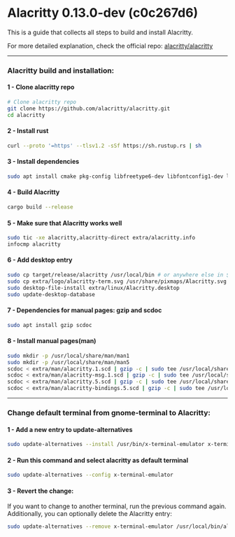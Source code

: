 # Alacritty 0.13.0-dev (c0c267d6)

This is a guide that collects all steps to build and install Alacritty.

For more detailed explanation, check the official repo: [alacritty/alacritty](https://github.com/alacritty/alacritty/blob/master/INSTALL.md)

---

### Alacritty build and installation:

#### 1 - Clone alacritty repo
```bash
# Clone alacritty repo
git clone https://github.com/alacritty/alacritty.git
cd alacritty
```

#### 2 - Install rust
```bash
curl --proto '=https' --tlsv1.2 -sSf https://sh.rustup.rs | sh
```

#### 3 - Install dependencies
```bash
sudo apt install cmake pkg-config libfreetype6-dev libfontconfig1-dev libxcb-xfixes0-dev libxkbcommon-dev python3
```

#### 4 - Build Alacritty
```bash
cargo build --release
```

#### 5 - Make sure that Alacritty works well
```bash
sudo tic -xe alacritty,alacritty-direct extra/alacritty.info
infocmp alacritty
```

#### 6 - Add desktop entry
```bash
sudo cp target/release/alacritty /usr/local/bin # or anywhere else in $PATH
sudo cp extra/logo/alacritty-term.svg /usr/share/pixmaps/Alacritty.svg
sudo desktop-file-install extra/linux/Alacritty.desktop
sudo update-desktop-database
```


#### 7 - Dependencies for manual pages: gzip and scdoc
```bash
sudo apt install gzip scdoc
```

#### 8 - Install manual pages(man)
```bash
sudo mkdir -p /usr/local/share/man/man1
sudo mkdir -p /usr/local/share/man/man5
scdoc < extra/man/alacritty.1.scd | gzip -c | sudo tee /usr/local/share/man/man1/alacritty.1.gz > /dev/null
scdoc < extra/man/alacritty-msg.1.scd | gzip -c | sudo tee /usr/local/share/man/man1/alacritty-msg.1.gz > /dev/null
scdoc < extra/man/alacritty.5.scd | gzip -c | sudo tee /usr/local/share/man/man5/alacritty.5.gz > /dev/null
scdoc < extra/man/alacritty-bindings.5.scd | gzip -c | sudo tee /usr/local/share/man/man5/alacritty-bindings.5.gz > /dev/null
```

---

### Change default terminal from gnome-terminal to Alacritty:

#### 1 - Add a new entry to update-alternatives
```bash
sudo update-alternatives --install /usr/bin/x-terminal-emulator x-terminal-emulator /usr/local/bin/alacritty 1
```

#### 2 - Run this command and select alacritty as default terminal
```bash
sudo update-alternatives --config x-terminal-emulator
```

#### 3 - Revert the change:
If you want to change to another terminal, run the previous command again.
Additionally, you can optionally delete the Alacritty entry:
```bash
sudo update-alternatives --remove x-terminal-emulator /usr/local/bin/alacritty
```
